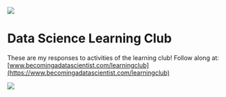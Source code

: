 ![](https://secureimg.stitcher.com/feedimageswide/480x270_79658.jpg)
# Data Science Learning Club
These are my responses to activities of the learning club! Follow along at: [www.becomingadatascientist.com/learningclub](https://www.becomingadatascientist.com/learningclub)

![](https://i1.wp.com/res.cloudinary.com/dyd911kmh/image/upload/f_auto,q_auto:best/v1537190626/Ep._40_axodve.png?w=456&ssl=1)
